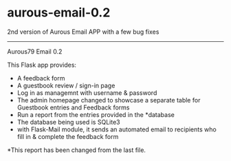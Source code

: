 # aurous-email-0.2
2nd version of Aurous Email APP with a few bug fixes

******************************************************************************************************************************************

Aurous79 Email 0.2

This Flask app provides:

- A feedback form
- A guestbook review / sign-in page
- Log in as managemnt with username & password
- The admin homepage changed to showcase a separate table for Guestbook entries and Feedback forms
- Run a report from the entries provided in the *database
- The database being used is SQLite3
- with Flask-Mail module, it sends an automated email to recipients who fill in & complete the feedback form

*This report has been changed from the last file.
 
